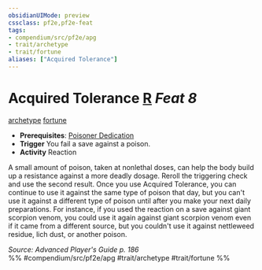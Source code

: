 ```yaml
---
obsidianUIMode: preview
cssclass: pf2e,pf2e-feat
tags:
- compendium/src/pf2e/apg
- trait/archetype
- trait/fortune
aliases: ["Acquired Tolerance"]
---
```

# Acquired Tolerance  [R](../../rules/core-rulebook/chapter-9-playing-the-game.md#Actions "Reaction") *Feat 8*  
[archetype](../../rules/traits/archetype.md)  [fortune](../../rules/traits/fortune.md)  

- **Prerequisites**: [Poisoner Dedication](poisoner-dedication-apg.md)
- **Trigger** You fail a save against a poison.
- **Activity** Reaction

A small amount of poison, taken at nonlethal doses, can help the body build up a resistance against a more deadly dosage. Reroll the triggering check and use the second result. Once you use Acquired Tolerance, you can continue to use it against the same type of poison that day, but you can't use it against a different type of poison until after you make your next daily preparations. For instance, if you used the reaction on a save against giant scorpion venom, you could use it again against giant scorpion venom even if it came from a different source, but you couldn't use it against nettleweed residue, lich dust, or another poison.

*Source: Advanced Player's Guide p. 186*  
%% #compendium/src/pf2e/apg #trait/archetype #trait/fortune %%